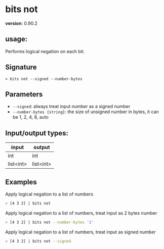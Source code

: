 # bits not

**version**: 0.90.2

## **usage**:

Performs logical negation on each bit.

## Signature

`> bits not --signed --number-bytes`

## Parameters

- `--signed`: always treat input number as a signed number
- `--number-bytes {string}`: the size of unsigned number in bytes, it can be 1, 2, 4, 8, auto

## Input/output types:

| input       | output      |
| ----------- | ----------- |
| int         | int         |
| list\<int\> | list\<int\> |

## Examples

Apply logical negation to a list of numbers

```bash
> [4 3 2] | bits not
```

Apply logical negation to a list of numbers, treat input as 2 bytes number

```bash
> [4 3 2] | bits not --number-bytes '2'
```

Apply logical negation to a list of numbers, treat input as signed number

```bash
> [4 3 2] | bits not --signed
```

